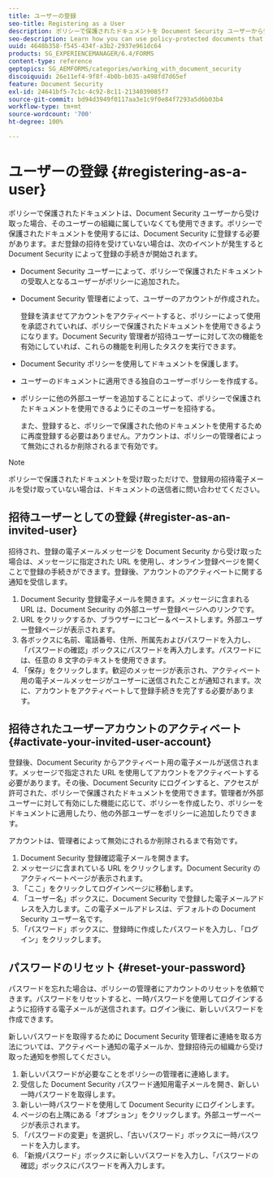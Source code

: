 ```yaml
---
title: ユーザーの登録
seo-title: Registering as a User
description: ポリシーで保護されたドキュメントを Document Security ユーザーから受け取ったときに、そのユーザーの組織に属していなくてもドキュメントを使用できるようにする方法について説明します。
seo-description: Learn how you can use policy-protected documents that you receive from an document security user, even if you are external to the user’s organization.
uuid: 4648b358-f545-434f-a3b2-2937e961dc64
products: SG_EXPERIENCEMANAGER/6.4/FORMS
content-type: reference
geptopics: SG_AEMFORMS/categories/working_with_document_security
discoiquuid: 26e11ef4-9f8f-4b0b-b035-a498fd7d65ef
feature: Document Security
exl-id: 24641bf5-7c1c-4c92-8c11-2134039085f7
source-git-commit: bd94d3949f0117aa3e1c9f0e84f7293a5d6b03b4
workflow-type: tm+mt
source-wordcount: '700'
ht-degree: 100%

---
```


# ユーザーの登録 {#registering-as-a-user}

ポリシーで保護されたドキュメントは、Document Security ユーザーから受け取った場合、そのユーザーの組織に属していなくても使用できます。ポリシーで保護されたドキュメントを使用するには、Document Security に登録する必要があります。まだ登録の招待を受けていない場合は、次のイベントが発生すると Document Security によって登録の手続きが開始されます。

* Document Security ユーザーによって、ポリシーで保護されたドキュメントの受取人となるユーザーがポリシーに追加された。
* Document Security 管理者によって、ユーザーのアカウントが作成された。

   登録を済ませてアカウントをアクティベートすると、ポリシーによって使用を承認されていれば、ポリシーで保護されたドキュメントを使用できるようになります。Document Security 管理者が招待ユーザーに対して次の機能を有効にしていれば、これらの機能を利用したタスクを実行できます。

* Document Security ポリシーを使用してドキュメントを保護します。
* ユーザーのドキュメントに適用できる独自のユーザーポリシーを作成する。
* ポリシーに他の外部ユーザーを追加することによって、ポリシーで保護されたドキュメントを使用できるようにそのユーザーを招待する。

   また、登録すると、ポリシーで保護された他のドキュメントを使用するために再度登録する必要はありません。アカウントは、ポリシーの管理者によって無効にされるか削除されるまで有効です。

>[!NOTE]
>
>ポリシーで保護されたドキュメントを受け取っただけで、登録用の招待電子メールを受け取っていない場合は、ドキュメントの送信者に問い合わせてください。

## 招待ユーザーとしての登録 {#register-as-an-invited-user}

招待され、登録の電子メールメッセージを Document Security から受け取った場合は、メッセージに指定された URL を使用し、オンライン登録ページを開くことで登録の手続きができます。登録後、アカウントのアクティベートに関する通知を受信します。

1. Document Security 登録電子メールを開きます。メッセージに含まれる URL は、Document Security の外部ユーザー登録ページへのリンクです。
1. URL をクリックするか、ブラウザーにコピー＆ペーストします。外部ユーザー登録ページが表示されます。
1. 各ボックスに名前、電話番号、住所、所属先およびパスワードを入力し、「パスワードの確認」ボックスにパスワードを再入力します。パスワードには、任意の 8 文字のテキストを使用できます。
1. 「保存」をクリックします。歓迎のメッセージが表示され、アクティベート用の電子メールメッセージがユーザーに送信されたことが通知されます。次に、アカウントをアクティベートして登録手続きを完了する必要があります。

## 招待されたユーザーアカウントのアクティベート {#activate-your-invited-user-account}

登録後、Document Security からアクティベート用の電子メールが送信されます。メッセージで指定された URL を使用してアカウントをアクティベートする必要があります。その後、Document Security にログインすると、アクセスが許可された、ポリシーで保護されたドキュメントを使用できます。管理者が外部ユーザーに対して有効にした機能に応じて、ポリシーを作成したり、ポリシーをドキュメントに適用したり、他の外部ユーザーをポリシーに追加したりできます。

アカウントは、管理者によって無効にされるか削除されるまで有効です。

1. Document Security 登録確認電子メールを開きます。
1. メッセージに含まれている URL をクリックします。Document Security のアクティベートページが表示されます。
1. 「ここ」をクリックしてログインページに移動します。
1. 「ユーザー名」ボックスに、Document Security で登録した電子メールアドレスを入力します。この電子メールアドレスは、デフォルトの Document Security ユーザー名です。
1. 「パスワード」ボックスに、登録時に作成したパスワードを入力し、「ログイン」をクリックします。

## パスワードのリセット {#reset-your-password}

パスワードを忘れた場合は、ポリシーの管理者にアカウントのリセットを依頼できます。パスワードをリセットすると、一時パスワードを使用してログインするように招待する電子メールが送信されます。ログイン後に、新しいパスワードを作成できます。

新しいパスワードを取得するために Document Security 管理者に連絡を取る方法については、アクティベート通知の電子メールか、登録招待元の組織から受け取った通知を参照してください。

1. 新しいパスワードが必要なことをポリシーの管理者に連絡します。
1. 受信した Document Security パスワード通知用電子メールを開き、新しい一時パスワードを取得します。
1. 新しい一時パスワードを使用して Document Security にログインします。
1. ページの右上隅にある「オプション」をクリックします。外部ユーザーページが表示されます。
1. 「パスワードの変更」を選択し、「古いパスワード」ボックスに一時パスワードを入力します。
1. 「新規パスワード」ボックスに新しいパスワードを入力し、「パスワードの確認」ボックスにパスワードを再入力します。
